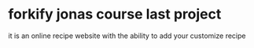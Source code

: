 # forkify jonas course last project

it is an online recipe website with the ability to add your customize recipe
